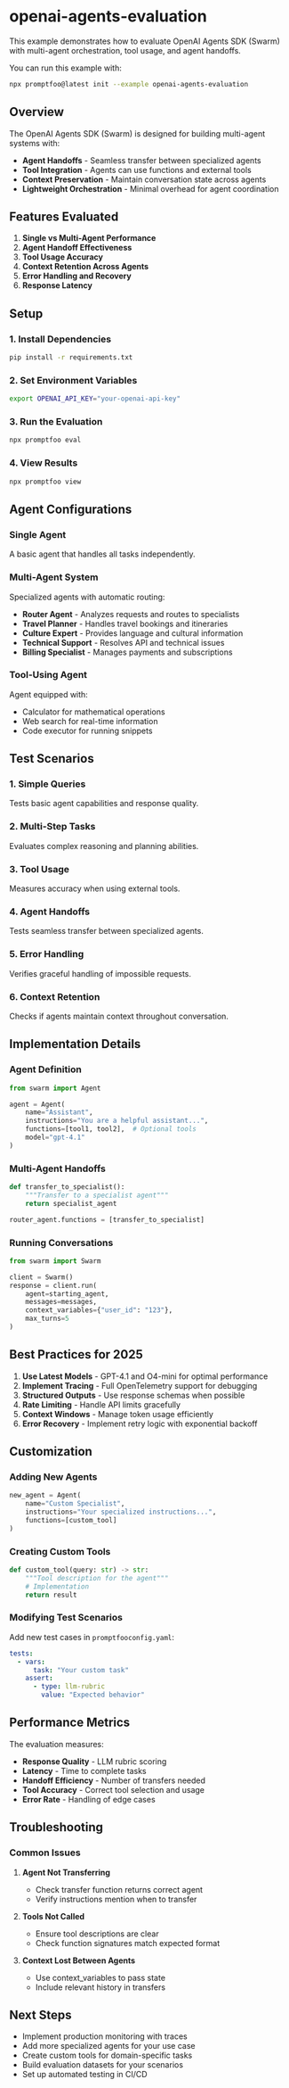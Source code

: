 # openai-agents-evaluation

This example demonstrates how to evaluate OpenAI Agents SDK (Swarm) with multi-agent orchestration, tool usage, and agent handoffs.

You can run this example with:

```bash
npx promptfoo@latest init --example openai-agents-evaluation
```

## Overview

The OpenAI Agents SDK (Swarm) is designed for building multi-agent systems with:
- **Agent Handoffs** - Seamless transfer between specialized agents
- **Tool Integration** - Agents can use functions and external tools
- **Context Preservation** - Maintain conversation state across agents
- **Lightweight Orchestration** - Minimal overhead for agent coordination

## Features Evaluated

1. **Single vs Multi-Agent Performance**
2. **Agent Handoff Effectiveness**
3. **Tool Usage Accuracy**
4. **Context Retention Across Agents**
5. **Error Handling and Recovery**
6. **Response Latency**

## Setup

### 1. Install Dependencies

```bash
pip install -r requirements.txt
```

### 2. Set Environment Variables

```bash
export OPENAI_API_KEY="your-openai-api-key"
```

### 3. Run the Evaluation

```bash
npx promptfoo eval
```

### 4. View Results

```bash
npx promptfoo view
```

## Agent Configurations

### Single Agent
A basic agent that handles all tasks independently.

### Multi-Agent System
Specialized agents with automatic routing:
- **Router Agent** - Analyzes requests and routes to specialists
- **Travel Planner** - Handles travel bookings and itineraries
- **Culture Expert** - Provides language and cultural information
- **Technical Support** - Resolves API and technical issues
- **Billing Specialist** - Manages payments and subscriptions

### Tool-Using Agent
Agent equipped with:
- Calculator for mathematical operations
- Web search for real-time information
- Code executor for running snippets

## Test Scenarios

### 1. Simple Queries
Tests basic agent capabilities and response quality.

### 2. Multi-Step Tasks
Evaluates complex reasoning and planning abilities.

### 3. Tool Usage
Measures accuracy when using external tools.

### 4. Agent Handoffs
Tests seamless transfer between specialized agents.

### 5. Error Handling
Verifies graceful handling of impossible requests.

### 6. Context Retention
Checks if agents maintain context throughout conversation.

## Implementation Details

### Agent Definition

```python
from swarm import Agent

agent = Agent(
    name="Assistant",
    instructions="You are a helpful assistant...",
    functions=[tool1, tool2],  # Optional tools
    model="gpt-4.1"
)
```

### Multi-Agent Handoffs

```python
def transfer_to_specialist():
    """Transfer to a specialist agent"""
    return specialist_agent

router_agent.functions = [transfer_to_specialist]
```

### Running Conversations

```python
from swarm import Swarm

client = Swarm()
response = client.run(
    agent=starting_agent,
    messages=messages,
    context_variables={"user_id": "123"},
    max_turns=5
)
```

## Best Practices for 2025

1. **Use Latest Models** - GPT-4.1 and O4-mini for optimal performance
2. **Implement Tracing** - Full OpenTelemetry support for debugging
3. **Structured Outputs** - Use response schemas when possible
4. **Rate Limiting** - Handle API limits gracefully
5. **Context Windows** - Manage token usage efficiently
6. **Error Recovery** - Implement retry logic with exponential backoff

## Customization

### Adding New Agents

```python
new_agent = Agent(
    name="Custom Specialist",
    instructions="Your specialized instructions...",
    functions=[custom_tool]
)
```

### Creating Custom Tools

```python
def custom_tool(query: str) -> str:
    """Tool description for the agent"""
    # Implementation
    return result
```

### Modifying Test Scenarios

Add new test cases in `promptfooconfig.yaml`:

```yaml
tests:
  - vars:
      task: "Your custom task"
    assert:
      - type: llm-rubric
        value: "Expected behavior"
```

## Performance Metrics

The evaluation measures:
- **Response Quality** - LLM rubric scoring
- **Latency** - Time to complete tasks
- **Handoff Efficiency** - Number of transfers needed
- **Tool Accuracy** - Correct tool selection and usage
- **Error Rate** - Handling of edge cases

## Troubleshooting

### Common Issues

1. **Agent Not Transferring**
   - Check transfer function returns correct agent
   - Verify instructions mention when to transfer

2. **Tools Not Called**
   - Ensure tool descriptions are clear
   - Check function signatures match expected format

3. **Context Lost Between Agents**
   - Use context_variables to pass state
   - Include relevant history in transfers

## Next Steps

- Implement production monitoring with traces
- Add more specialized agents for your use case
- Create custom tools for domain-specific tasks
- Build evaluation datasets for your scenarios
- Set up automated testing in CI/CD 